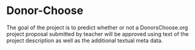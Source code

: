 # Donor-Choose
The goal of the project is to predict whether or not a DonorsChoose.org project proposal submitted by teacher will be approved using text of the project description as well as the additional textual meta data. 
